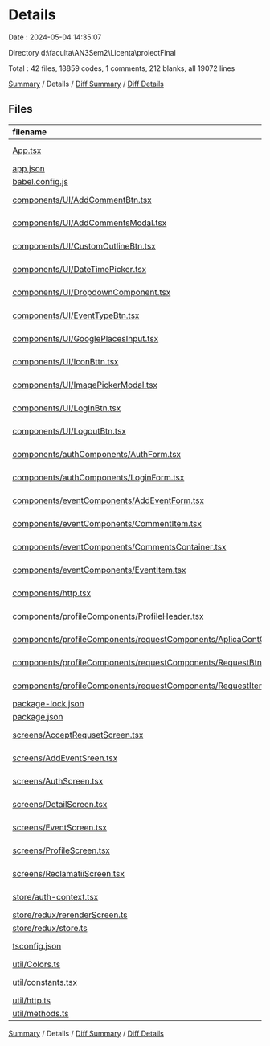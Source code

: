 # Details

Date : 2024-05-04 14:35:07

Directory d:\\faculta\\AN3Sem2\\Licenta\\proiectFinal

Total : 42 files,  18859 codes, 1 comments, 212 blanks, all 19072 lines

[Summary](results.md) / Details / [Diff Summary](diff.md) / [Diff Details](diff-details.md)

## Files
| filename | language | code | comment | blank | total |
| :--- | :--- | ---: | ---: | ---: | ---: |
| [App.tsx](/App.tsx) | TypeScript JSX | 153 | 0 | 9 | 162 |
| [app.json](/app.json) | JSON | 38 | 0 | 2 | 40 |
| [babel.config.js](/babel.config.js) | JavaScript | 9 | 0 | 2 | 11 |
| [components/UI/AddCommentBtn.tsx](/components/UI/AddCommentBtn.tsx) | TypeScript JSX | 39 | 0 | 2 | 41 |
| [components/UI/AddCommentsModal.tsx](/components/UI/AddCommentsModal.tsx) | TypeScript JSX | 64 | 0 | 5 | 69 |
| [components/UI/CustomOutlineBtn.tsx](/components/UI/CustomOutlineBtn.tsx) | TypeScript JSX | 39 | 0 | 6 | 45 |
| [components/UI/DateTimePicker.tsx](/components/UI/DateTimePicker.tsx) | TypeScript JSX | 38 | 0 | 8 | 46 |
| [components/UI/DropdownComponent.tsx](/components/UI/DropdownComponent.tsx) | TypeScript JSX | 114 | 0 | 6 | 120 |
| [components/UI/EventTypeBtn.tsx](/components/UI/EventTypeBtn.tsx) | TypeScript JSX | 23 | 0 | 1 | 24 |
| [components/UI/GooglePlacesInput.tsx](/components/UI/GooglePlacesInput.tsx) | TypeScript JSX | 48 | 0 | 4 | 52 |
| [components/UI/IconBttn.tsx](/components/UI/IconBttn.tsx) | TypeScript JSX | 21 | 0 | 2 | 23 |
| [components/UI/ImagePickerModal.tsx](/components/UI/ImagePickerModal.tsx) | TypeScript JSX | 121 | 0 | 2 | 123 |
| [components/UI/LogInBtn.tsx](/components/UI/LogInBtn.tsx) | TypeScript JSX | 31 | 0 | 2 | 33 |
| [components/UI/LogoutBtn.tsx](/components/UI/LogoutBtn.tsx) | TypeScript JSX | 7 | 0 | 0 | 7 |
| [components/authComponents/AuthForm.tsx](/components/authComponents/AuthForm.tsx) | TypeScript JSX | 114 | 0 | 5 | 119 |
| [components/authComponents/LoginForm.tsx](/components/authComponents/LoginForm.tsx) | TypeScript JSX | 93 | 0 | 4 | 97 |
| [components/eventComponents/AddEventForm.tsx](/components/eventComponents/AddEventForm.tsx) | TypeScript JSX | 274 | 0 | 27 | 301 |
| [components/eventComponents/CommentItem.tsx](/components/eventComponents/CommentItem.tsx) | TypeScript JSX | 64 | 0 | 3 | 67 |
| [components/eventComponents/CommentsContainer.tsx](/components/eventComponents/CommentsContainer.tsx) | TypeScript JSX | 61 | 0 | 7 | 68 |
| [components/eventComponents/EventItem.tsx](/components/eventComponents/EventItem.tsx) | TypeScript JSX | 70 | 0 | 8 | 78 |
| [components/http.tsx](/components/http.tsx) | TypeScript JSX | 4 | 0 | 2 | 6 |
| [components/profileComponents/ProfileHeader.tsx](/components/profileComponents/ProfileHeader.tsx) | TypeScript JSX | 73 | 0 | 1 | 74 |
| [components/profileComponents/requestComponents/AplicaContCreatorBtn.tsx](/components/profileComponents/requestComponents/AplicaContCreatorBtn.tsx) | TypeScript JSX | 7 | 0 | 2 | 9 |
| [components/profileComponents/requestComponents/RequestBtn.tsx](/components/profileComponents/requestComponents/RequestBtn.tsx) | TypeScript JSX | 38 | 0 | 2 | 40 |
| [components/profileComponents/requestComponents/RequestItem.tsx](/components/profileComponents/requestComponents/RequestItem.tsx) | TypeScript JSX | 90 | 0 | 1 | 91 |
| [package-lock.json](/package-lock.json) | JSON | 15,988 | 0 | 1 | 15,989 |
| [package.json](/package.json) | JSON | 48 | 0 | 1 | 49 |
| [screens/AcceptRequsetScreen.tsx](/screens/AcceptRequsetScreen.tsx) | TypeScript JSX | 83 | 0 | 2 | 85 |
| [screens/AddEventSreen.tsx](/screens/AddEventSreen.tsx) | TypeScript JSX | 5 | 0 | 2 | 7 |
| [screens/AuthScreen.tsx](/screens/AuthScreen.tsx) | TypeScript JSX | 230 | 0 | 25 | 255 |
| [screens/DetailScreen.tsx](/screens/DetailScreen.tsx) | TypeScript JSX | 250 | 0 | 12 | 262 |
| [screens/EventScreen.tsx](/screens/EventScreen.tsx) | TypeScript JSX | 138 | 0 | 12 | 150 |
| [screens/ProfileScreen.tsx](/screens/ProfileScreen.tsx) | TypeScript JSX | 148 | 0 | 11 | 159 |
| [screens/ReclamatiiScreen.tsx](/screens/ReclamatiiScreen.tsx) | TypeScript JSX | 52 | 0 | 9 | 61 |
| [store/auth-context.tsx](/store/auth-context.tsx) | TypeScript JSX | 43 | 0 | 11 | 54 |
| [store/redux/rerenderScreen.ts](/store/redux/rerenderScreen.ts) | TypeScript | 2 | 0 | 1 | 3 |
| [store/redux/store.ts](/store/redux/store.ts) | TypeScript | 4 | 0 | 2 | 6 |
| [tsconfig.json](/tsconfig.json) | JSON with Comments | 6 | 0 | 1 | 7 |
| [util/Colors.ts](/util/Colors.ts) | TypeScript | 7 | 0 | 0 | 7 |
| [util/constants.tsx](/util/constants.tsx) | TypeScript JSX | 189 | 1 | 6 | 196 |
| [util/http.ts](/util/http.ts) | TypeScript | 5 | 0 | 0 | 5 |
| [util/methods.ts](/util/methods.ts) | TypeScript | 28 | 0 | 3 | 31 |

[Summary](results.md) / Details / [Diff Summary](diff.md) / [Diff Details](diff-details.md)